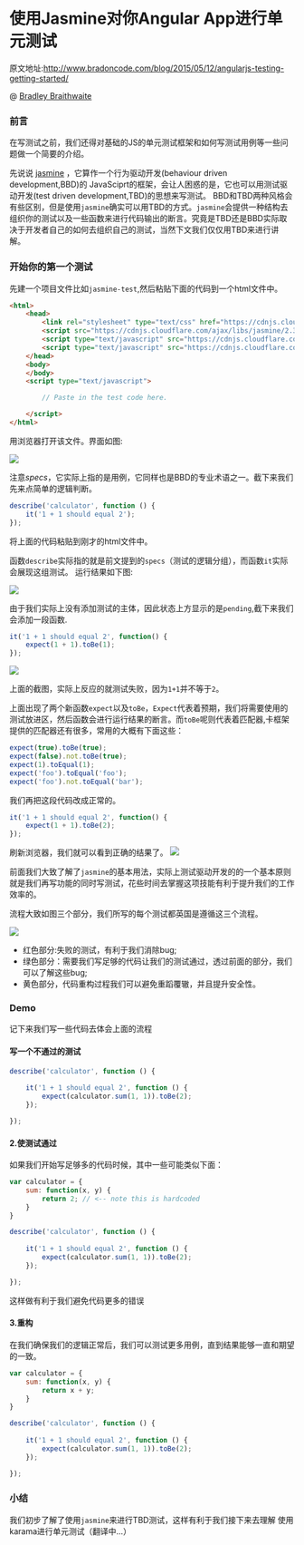 # 使用Jasmine对你Angular App进行单元测试


原文地址:http://www.bradoncode.com/blog/2015/05/12/angularjs-testing-getting-started/

@ [Bradley Braithwaite ](http://www.bradoncode.com/about)

### 前言

在写测试之前，我们还得对基础的JS的单元测试框架和如何写测试用例等一些问题做一个简要的介绍。

先说说 [jasmine](http://jasmine.github.io/) ，它算作一个行为驱动开发(behaviour driven development,BBD)的 JavaSciprt的框架，会让人困惑的是，它也可以用测试驱动开发(test driven development,TBD)的思想来写测试。
BBD和TBD两种风格会有些区别，但是使用`jasmine`确实可以用TBD的方式。`jasmine`会提供一种结构去组织你的测试以及一些函数来进行代码输出的断言。究竟是TBD还是BBD实际取决于开发者自己的如何去组织自己的测试，当然下文我们仅仅用TBD来进行讲解。

### 开始你的第一个测试

先建一个项目文件比如`jasmine-test`,然后粘贴下面的代码到一个html文件中。
``` html
<html>
	<head>
		<link rel="stylesheet" type="text/css" href="https://cdnjs.cloudflare.com/ajax/libs/jasmine/2.3.3/jasmine.min.css">
		<script src="https://cdnjs.cloudflare.com/ajax/libs/jasmine/2.3.3/jasmine.min.js"></script>
		<script type="text/javascript" src="https://cdnjs.cloudflare.com/ajax/libs/jasmine/2.3.3/jasmine-html.min.js"></script>
		<script type="text/javascript" src="https://cdnjs.cloudflare.com/ajax/libs/jasmine/2.3.3/boot.min.js"></script>
	</head>
	<body>
	</body>
	<script type="text/javascript">

		// Paste in the test code here.

	</script>
</html>
```

用浏览器打开该文件。界面如图:

<img src="https://lh6.googleusercontent.com/-Srsn43oTdzQ/VVF98lXFG_I/AAAAAAAABcs/Jn2gj6dG3u8/w636-h67-no/empty.png"/>

注意*specs*，它实际上指的是用例，它同样也是BBD的专业术语之一。截下来我们先来点简单的逻辑判断。

``` javascript
describe('calculator', function () {
	it('1 + 1 should equal 2');
});
```
将上面的代码粘贴到刚才的html文件中。

函数`describe`实际指的就是前文提到的`specs`（测试的逻辑分组），而函数`it`实际会展现这组测试。
运行结果如下图:

<img src="https://lh5.googleusercontent.com/-ZorUBMsLD_g/VVF98u9Z6sI/AAAAAAAABco/xCtUdnc68dI/w638-h95-no/pending.png" />

由于我们实际上没有添加测试的主体，因此状态上方显示的是`pending`,截下来我们会添加一段函数.

``` javascript
it('1 + 1 should equal 2', function() {
	expect(1 + 1).toBe(1);
});
```

<img src="https://lh3.googleusercontent.com/-bCmrEFvN_Uc/VVGAlPXF8JI/AAAAAAAABdQ/bVWXuq-4Jk0/w638-h251-no/failing.png"/>

上面的截图，实际上反应的就测试失败，因为`1+1`并不等于`2`。

上面出现了两个新函数`expect`以及`toBe`，`Expect`代表着预期，我们将需要使用的测试放进区，然后函数会进行运行结果的断言。而`toBe`呢则代表着匹配器,卡框架提供的匹配器还有很多，常用的大概有下面这些：

``` javascript
expect(true).toBe(true);
expect(false).not.toBe(true);
expect(1).toEqual(1);
expect('foo').toEqual('foo');
expect('foo').not.toEqual('bar');
```

我们再把这段代码改成正常的。
``` javascript
it('1 + 1 should equal 2', function() {
	expect(1 + 1).toBe(2);
});
```
刷新浏览器，我们就可以看到正确的结果了。
<img src="https://lh5.googleusercontent.com/-i0KjTQvIDRM/VVGAlFHHaqI/AAAAAAAABdM/tGASSMmbRFw/w638-h86-no/passing.png" />

前面我们大致了解了`jasmine`的基本用法，实际上测试驱动开发的的一个基本原则就是我们再写功能的同时写测试，花些时间去掌握这项技能有利于提升我们的工作效率的。

流程大致如图三个部分，我们所写的每个测试都英国是遵循这三个流程。

<img src="https://lh5.googleusercontent.com/-2avOSLXBtRo/VVF97CVqKlI/AAAAAAAABcc/wYjDPRC0CFk/w638-h86-no/Untitled%2Bdrawing.png" />

+ 红色部分:失败的测试，有利于我们消除bug;
+ 绿色部分：需要我们写足够的代码让我们的测试通过，透过前面的部分，我们可以了解这些bug;
+ 黄色部分，代码重构过程我们可以避免重蹈覆辙，并且提升安全性。


### Demo

记下来我们写一些代码去体会上面的流程

#### 写一个不通过的测试
``` js
describe('calculator', function () {
	
	it('1 + 1 should equal 2', function () {
		expect(calculator.sum(1, 1)).toBe(2);
	});

});
```
#### 2.使测试通过

如果我们开始写足够多的代码时候，其中一些可能类似下面：
``` js
var calculator = {
	sum: function(x, y) {
		return 2; // <-- note this is hardcoded
	}
}

describe('calculator', function () {
	
	it('1 + 1 should equal 2', function () {
		expect(calculator.sum(1, 1)).toBe(2);
	});

});
```
这样做有利于我们避免代码更多的错误

#### 3.重构
在我们确保我们的逻辑正常后，我们可以测试更多用例，直到结果能够一直和期望的一致。


``` js
var calculator = {
	sum: function(x, y) {
		return x + y;
	}
}

describe('calculator', function () {
	
	it('1 + 1 should equal 2', function () {
		expect(calculator.sum(1, 1)).toBe(2);
	});

});
```

### 小结
我们初步了解了使用`jasmine`来进行TBD测试，这样有利于我们接下来去理解 使用karama进行单元测试（翻译中...）



